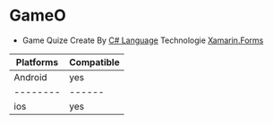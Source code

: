 # GameO

- Game Quize Create By [C# Language](https://www.w3schools.com/cs/) Technologie [Xamarin.Forms](https://www.Xamarin.com)

|  Platforms   | Compatible  |
|------- | -----|
|Android | yes  |
|--------|------|
|ios     | yes  |
